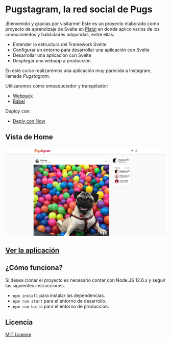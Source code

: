 # Pugstagram, la red social de Pugs

¡Bienvenido y gracias por visitarme! Este es un proyecto elaborado como proyecto de aprendizaje de Svelte en [Platzi](https://platzi.com/cursos/svelte/) en donde aplico varios de los conocimientos y habilidades adquiridas, entre ellas:

- Entender la estructura del Framework Svelte
- Configurar un entorno para desarrollar una aplicación con Svelte
- Desarrollar una aplicación con Svelte
- Desplegar una webapp a producción

En este curso realizaremos una aplicación muy parecida a Instagram, llamada _Pugstagram_.

Utilizaremos como empaquetador y transpilador:

- [Webpack](https://webpack.js.org/concepts/)
- [Babel](https://babeljs.io/)

Deploy con:

- [Deply con Now](https://vercel.com/home)

## Vista de Home

![Home Preview](.readme-static/Home.png)

## [Ver la aplicación](https://pugstagram-diegoalesco95.netlify.app/)

## ¿Cómo funciona?

Si desea clonar el proyecto es necesario contar con Node.JS 12.6.x y seguir las siguientes instrucciones.

- `npm install` para instalar las dependencias.
- `npm run start` para el entorno de desarrollo.
- `npm run build` para el entorno de producción.

## Licencia

[MIT License](LICENSE)
